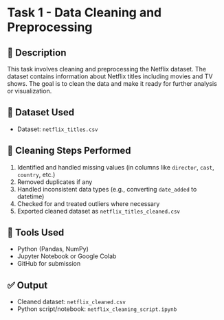# Task 1 - Data Cleaning and Preprocessing

## 📌 Description
This task involves cleaning and preprocessing the Netflix dataset. The dataset contains information about Netflix titles including movies and TV shows. The goal is to clean the data and make it ready for further analysis or visualization.

## 📂 Dataset Used
- Dataset: `netflix_titles.csv`

## 🔧 Cleaning Steps Performed
1. Identified and handled missing values (in columns like `director`, `cast`, `country`, etc.)
2. Removed duplicates if any
3. Handled inconsistent data types (e.g., converting `date_added` to datetime)
4. Checked for and treated outliers where necessary
5. Exported cleaned dataset as `netflix_titles_cleaned.csv`

## 🧰 Tools Used
- Python (Pandas, NumPy)
- Jupyter Notebook or Google Colab
- GitHub for submission


## ✅ Output
- Cleaned dataset: `netflix_cleaned.csv`
- Python script/notebook: `netflix_cleaning_script.ipynb`
